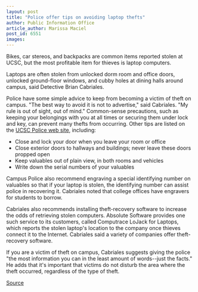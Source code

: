 ```yaml
---
layout: post
title: "Police offer tips on avoiding laptop thefts"
author: Public Information Office
article_author: Marissa Maciel
post_id: 6551
images:
---
```


<a name="content" id="content"></a>
<p>
  Bikes, car stereos, and backpacks are common items reported stolen at UCSC, but the most profitable item for thieves is laptop computers.
</p>
<p>
  Laptops are often stolen from unlocked dorm room and office doors, unlocked ground-floor windows, and cubby holes at dining halls around campus, said Detective Brian Cabriales.
</p>
<p>
  Police have some simple advice to keep from becoming a victim of theft on campus. "The best way to avoid it is not to advertise," said Cabriales. "My rule is out of sight, out of mind." Common-sense precautions, such as keeping your belongings with you at all times or securing them under lock and key, can prevent many thefts from occurring. Other tips are listed on the <a href="http://www2.ucsc.edu/police">UCSC Police web site</a>, including:
</p>
<ul>
  <li>Close and lock your door when you leave your room or office
  </li>
  <li>Close exterior doors to hallways and buildings; never leave these doors propped open
  </li>
  <li>Keep valuables out of plain view, in both rooms and vehicles
  </li>
  <li>Write down the serial numbers of your valuables
  </li>
</ul>
<p>
  Campus Police also recommend engraving a special identifying number on valuables so that if your laptop is stolen, the identifying number can assist police in recovering it. Cabriales noted that college offices have engravers for students to borrow.
</p>
<p>
  Cabriales also recommends installing theft-recovery software to increase the odds of retrieving stolen computers. Absolute Software provides one such service to its customers, called Computrace LoJack for Laptops, which reports the stolen laptop's location to the company once thieves connect it to the Internet. Cabriales said a variety of companies offer theft-recovery software.
</p>
<p>
  If you are a victim of theft on campus, Cabriales suggests giving the police "the most information you can in the least amount of words--just the facts." He adds that it's important that victims do not disturb the area where the theft occurred, regardless of the type of theft.
</p>
<p><a href="http://www1.ucsc.edu/currents/05-06/01-23/brief-laptops.asp" title="Permalink to brief-laptops">Source</a></p>
